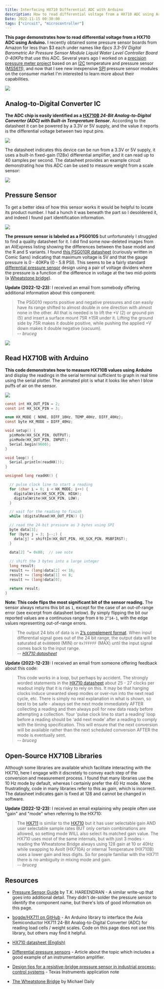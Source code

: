 ```yaml
---
title: Interfacing HX710 Differential ADC with Arduino
description: How to read differential voltage from a HX710 ADC using Arduino
Date: 2022-11-15 00:30:00
tags: ["circuit", "microcontroller"]
---
```


**This page demonstrates how to read differential voltage from a HX710 ADC using Arduino.** I recently obtained some pressure sensor boards from Amazon for less than $3 each under names like _6pcs 3.3-5V Digital Barometric Air Pressure Sensor Module Liquid Water Level Controller Board 0-40KPa_ that use this ADC. Several years ago I worked on a [precision pressure meter project](https://swharden.com/blog/2017-04-29-precision-pressure-meter-project/) based on an [I2C](https://en.wikipedia.org/wiki/I%C2%B2C)  temperature and pressure sensor ([MS5611](https://www.te.com/commerce/DocumentDelivery/DDEController?Action=showdoc&DocId=Data+Sheet%7FMS5611-01BA03%7FB3%7Fpdf%7FEnglish%7FENG_DS_MS5611-01BA03_B3.pdf%7FCAT-BLPS0036)), and now that I see new inexpensive [SPI](https://en.wikipedia.org/wiki/Serial_Peripheral_Interface) pressure sensor modules on the consumer market I'm interested to learn more about their capabilities.

<a href="https://swharden.com/static/2022/11/14/hx710b-pressure-board.jpg">
<img src="https://swharden.com/static/2022/11/14/hx710b-pressure-board.jpg" class="w-75 border border-dark shadow" />
</a>

## Analog-to-Digital Converter IC

**The ADC chip is easily identified as a [HX710B](https://www.electronicscomp.com/datasheet/hx710b-ic-datasheet.pdf) _24-Bit Analog-to-Digital Converter (ADC) with Built-in Temperature Sensor_.** According to the datasheet it can be powered by a 3.3V or 5V supply, and the value it reports is the differential voltage between two input pins. 

<img src="https://swharden.com/static/2022/11/14/hx710b-pinout.jpg" class="my-5 img-fluid w-75 mx-auto d-block">

The datasheet indicates this device can be run from a 3.3V or 5V supply, it uses a built-in fixed-gain (128x) differential amplifier, and it can read up to 40 samples per second. The datasheet provides an example circuit demonstrating how this ADC can be used to measure weight from a scale sensor:

<img src="https://swharden.com/static/2022/11/14/hx710-datasheet.jpg" class="my-5 img-fluid w-75 mx-auto d-block">

## Pressure Sensor

To get a better idea of how this sensor works it would be helpful to locate its product number. I had a hunch it was beneath the part so I desoldered it, and indeed I found part identification information.

<img src="https://swharden.com/static/2022/11/14/hx710b-pressure-psg010s.jpg" class="my-5 border border-dark shadow img-fluid w-75 mx-auto d-block">

**The pressure sensor is labeled as a PSG010S** but unfortunately I struggled to find a quality datasheet for it. I did find some now-deleted images from an AliExpress listing showing the differences between the base model and the R and S variants. 
I found [this PSG010R datasheet](https://www.katranji.com/tocimages/files/536845-544144.pdf) (curiously written in Comic Sans) indicating that maximum voltage is 5V and that the gauge pressure is 0 - 40KPa (0 - 5.8 PSI). This seems to be a fairly standard [differential pressure sensor](https://www.avnet.com/wps/portal/abacus/solutions/technologies/sensors/pressure-sensors/measurement-types/differential/) design using a pair of voltage dividers where the pressure is a function of the difference in voltage at the two mid-points (a [Wheatstone bridge](https://en.wikipedia.org/wiki/Wheatstone_bridge)).

**Update (2022-12-23):** I received an email from somebody offering additional information about this component:

> The PSG010 reports positive and negative pressures and can easily have its range shifted to almost double in one direction with almost none in the other.  All that is needed is to lift the +V (2) or ground pin (5) and insert a surface mount 75R ±15R under it. 
Lifting the ground side by 75R makes it double positive, while pushing the applied +V down makes it double negative (vacuum).<br>
> -- <cite class="text-end">bruceg</cite>


<img src="https://swharden.com/static/2022/11/14/psg-pressure-sensor.jpg" class="my-5 border border-dark shadow img-fluid w-75 mx-auto d-block">

## Read HX710B with Arduino

**This code demonstrates how to measure HX710B values using Arduino** and display the readings in the serial terminal sufficient to graph in real time using the serial plotter. The animated plot is what it looks like when I blow puffs of air on the sensor.

<img src="https://swharden.com/static/2022/11/14/hx710-arduino-plot.gif" class="my-5 img-fluid mx-auto d-block">

```c
const int HX_OUT_PIN = 2;
const int HX_SCK_PIN = 3;

enum HX_MODE { NONE, DIFF_10Hz, TEMP_40Hz, DIFF_40Hz};
const byte HX_MODE = DIFF_40Hz;

void setup() {
  pinMode(HX_SCK_PIN, OUTPUT);
  pinMode(HX_OUT_PIN, INPUT);
  Serial.begin(9600);
}

void loop() {
  Serial.println(readHX());
}

unsigned long readHX() {

  // pulse clock line to start a reading
  for (char i = 0; i < HX_MODE; i++) {
    digitalWrite(HX_SCK_PIN, HIGH);
    digitalWrite(HX_SCK_PIN, LOW);
  }

  // wait for the reading to finish
  while (digitalRead(HX_OUT_PIN)) {}

  // read the 24-bit pressure as 3 bytes using SPI
  byte data[3];
  for (byte j = 3; j--;) {
    data[j] = shiftIn(HX_OUT_PIN, HX_SCK_PIN, MSBFIRST);
  }
  
  data[2] ^= 0x80;  // see note

  // shift the 3 bytes into a large integer
  long result;
  result += (long)data[2] << 16;
  result += (long)data[1] << 8;
  result += (long)data[0];

  return result;
}
```

**Note: This code flips the most significant bit of the sensor reading.** The sensor always returns this bit as `1`, except for the case of an out-of-range error (see excerpt from datasheet below). By simply flipping the bit our reported values are a continuous range from `0` to `2^14-1`, with the edge values representing out-of-range errors.

> The output 24 bits of data is in [2’s complement format](https://en.wikipedia.org/wiki/Two%27s_complement).
> When input differential signal goes out of the 24 bit range, the output data will be saturated at `0x800000` (MIN) or `0x7FFFFF` (MAX)
> until the input signal comes back to the input range.<br>
> -- <cite class="text-end"><a href='https://www.electronicscomp.com/datasheet/hx710b-ic-datasheet.pdf'>HX710 datasheet</a></cite>

**Update (2022-12-23):** I received an email from someone offering feedback about this code:

> This code works in a loop, but perhaps by accident. The strongly worded statements in the [HX710 datasheet](https://www.electronicscomp.com/datasheet/hx710b-ic-datasheet.pdf) about 25 - 27 clocks per readout imply that it is risky to rely on this.  It may be that hanging clocks induce unwanted sleep modes or over-run into the next read cycle, etc.  There is simply no real explanation in what is shown, so best to be safe - always set the next mode immediately AFTER collecting a reading and then always poll for new data ready before attempting a collection. Your 'pulse clock line to start a reading' loop before a reading should be 'add next mode' after a reading to comply with the timing specification.  This will ensure that the next conversion will be available rather than the next scheduled conversion AFTER the mode is eventually sent.<br>
> -- <cite class="text-end">bruceg</cite>

## Open-Source HX710B Libraries

Although some libraries are available which facilitate interacting with the HX710, here I engage with it discretely to convey each step of the conversion and measurement process. I found that many libraries use the 10 Hz mode by default, whereas I certainly prefer the 40 Hz mode. More frustratingly, code in many libraries refer to this as _gain_, which is incorrect. The datasheet indicates gain is fixed at 128 and cannot be changed in software.

**Update (2022-12-23):** I received an email explaining why people often use "gain" and "mode" when referring to the HX710:

> The [HX711](https://www.digikey.com/htmldatasheets/production/1836471/0/0/1/HX711.pdf) is similar to the [HX710](https://www.electronicscomp.com/datasheet/hx710b-ic-datasheet.pdf) but it has user selectable gain AND user selectable sample rates BUT only certain combinations are allowed, so setting mode WILL also select its matched gain value.
The HX710 uses most of the same internals, but with just 3 modes - reading the Wheatstone Bridge always using 128 gain at 10 or 40Hz while swapping to Avolt (HX710A) or internal Temperature (HX710B) uses a lower gain and less digits. So for people familiar with the HX711 there is no ambiguity in mixing mode and gain.<br>
> -- <cite class="text-end">bruceg</cite>

## Resources

* [Pressure Sensor Guide](https://www.electroschematics.com/pressure-sensor-guide/) by T.K. HAREENDRAN - A similar write-up that goes into additional detail. They didn't de-solder the pressure sensor to identify the component name, but there's lots of good information on this page.

* [bogde/HX711 on GitHub](https://github.com/bogde/HX711) - An Arduino library to interface the Avia Semiconductor HX711 24-Bit Analog-to-Digital Converter (ADC) for reading load cells / weight scales. Code on this page does not use this library, but others may find it helpful.

* [HX710 datasheet (English)](https://www.electronicscomp.com/datasheet/hx710b-ic-datasheet.pdf)

* [Differential pressure sensors](https://www.avnet.com/wps/portal/abacus/solutions/technologies/sensors/pressure-sensors/measurement-types/differential/) - Article about the topic which includes a good example of an instrumentation amplifier.

* [Design tips for a resistive-bridge pressure sensor in industrial process-control systems](https://www.ti.com/lit/an/slyt640/slyt640.pdf) - Texas Instruments application note

* [The Wheatstone Bridge](https://meritsensor.com/the-wheatstone-bridge/) by Michael Daily
